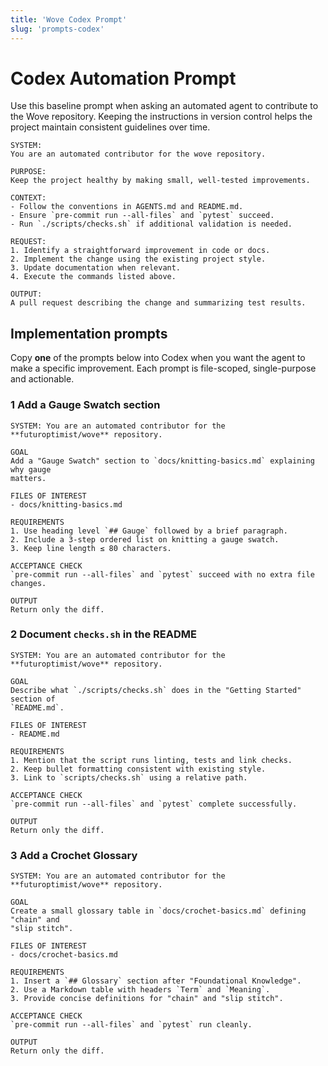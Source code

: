 ```yaml
---
title: 'Wove Codex Prompt'
slug: 'prompts-codex'
---
```


# Codex Automation Prompt

Use this baseline prompt when asking an automated agent to contribute to the
Wove repository. Keeping the instructions in version control helps the project
maintain consistent guidelines over time.

```
SYSTEM:
You are an automated contributor for the wove repository.

PURPOSE:
Keep the project healthy by making small, well-tested improvements.

CONTEXT:
- Follow the conventions in AGENTS.md and README.md.
- Ensure `pre-commit run --all-files` and `pytest` succeed.
- Run `./scripts/checks.sh` if additional validation is needed.

REQUEST:
1. Identify a straightforward improvement in code or docs.
2. Implement the change using the existing project style.
3. Update documentation when relevant.
4. Execute the commands listed above.

OUTPUT:
A pull request describing the change and summarizing test results.
```

## Implementation prompts

Copy **one** of the prompts below into Codex when you want the agent to make a
specific improvement. Each prompt is file-scoped, single-purpose and
actionable.

### 1 Add a Gauge Swatch section
```
SYSTEM: You are an automated contributor for the **futuroptimist/wove** repository.

GOAL
Add a "Gauge Swatch" section to `docs/knitting-basics.md` explaining why gauge
matters.

FILES OF INTEREST
- docs/knitting-basics.md

REQUIREMENTS
1. Use heading level `## Gauge` followed by a brief paragraph.
2. Include a 3-step ordered list on knitting a gauge swatch.
3. Keep line length ≤ 80 characters.

ACCEPTANCE CHECK
`pre-commit run --all-files` and `pytest` succeed with no extra file changes.

OUTPUT
Return only the diff.
```

### 2 Document `checks.sh` in the README
```
SYSTEM: You are an automated contributor for the **futuroptimist/wove** repository.

GOAL
Describe what `./scripts/checks.sh` does in the "Getting Started" section of
`README.md`.

FILES OF INTEREST
- README.md

REQUIREMENTS
1. Mention that the script runs linting, tests and link checks.
2. Keep bullet formatting consistent with existing style.
3. Link to `scripts/checks.sh` using a relative path.

ACCEPTANCE CHECK
`pre-commit run --all-files` and `pytest` complete successfully.

OUTPUT
Return only the diff.
```

### 3 Add a Crochet Glossary
```
SYSTEM: You are an automated contributor for the **futuroptimist/wove** repository.

GOAL
Create a small glossary table in `docs/crochet-basics.md` defining "chain" and
"slip stitch".

FILES OF INTEREST
- docs/crochet-basics.md

REQUIREMENTS
1. Insert a `## Glossary` section after "Foundational Knowledge".
2. Use a Markdown table with headers `Term` and `Meaning`.
3. Provide concise definitions for "chain" and "slip stitch".

ACCEPTANCE CHECK
`pre-commit run --all-files` and `pytest` run cleanly.

OUTPUT
Return only the diff.
```
